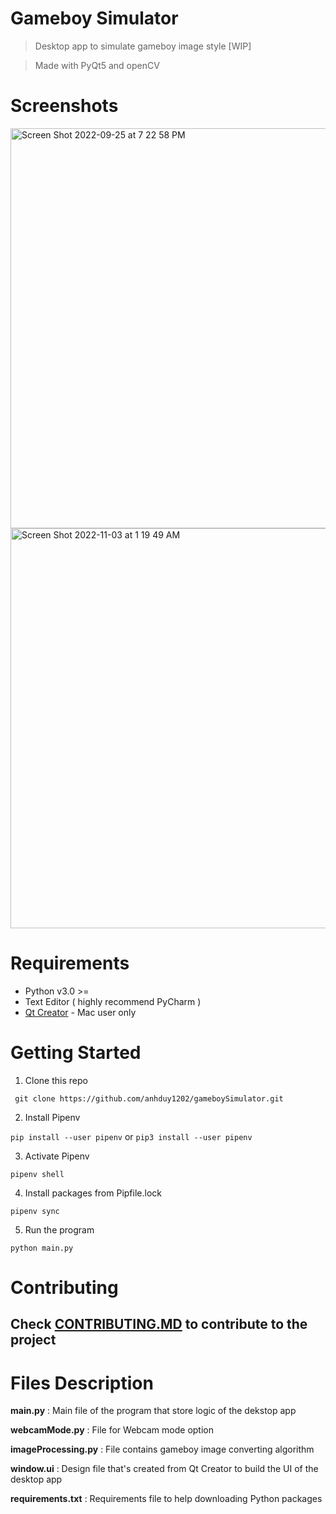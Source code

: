 # Gameboy Simulator
> Desktop app to simulate gameboy image style [WIP]

> Made with PyQt5 and openCV

# Screenshots

<img width="640" alt="Screen Shot 2022-09-25 at 7 22 58 PM" src="https://user-images.githubusercontent.com/58461444/192181497-7a517a3f-1565-4bfe-9783-8f14d5672e3b.png">

<img width="640" alt="Screen Shot 2022-11-03 at 1 19 49 AM" src="https://user-images.githubusercontent.com/58461444/199675276-871e4a60-2af9-49b5-a2fd-52a00bcec19d.png">


# Requirements
* Python v3.0 >=
* Text Editor ( highly recommend PyCharm )
* [Qt Creator](https://www.qt.io/download) - Mac user only


# Getting Started
1. Clone this repo

``` git clone https://github.com/anhduy1202/gameboySimulator.git```

2. Install Pipenv 

``` pip install --user pipenv ``` or ``` pip3 install --user pipenv ``` 

3. Activate Pipenv

``` pipenv shell ```

4. Install packages from Pipfile.lock

``` pipenv sync ```

5. Run the program

``` python main.py ```

# Contributing
## Check [CONTRIBUTING.MD](https://github.com/anhduy1202/gameboySimulator/blob/master/CONTRIBUTING.md) to contribute to the project

# Files Description

**main.py** : Main file of the program that store logic of the dekstop app

**webcamMode.py** : File for Webcam mode option

**imageProcessing.py** : File contains gameboy image converting algorithm

**window.ui** : Design file that's created from Qt Creator to build the UI of the desktop app

**requirements.txt** : Requirements file to help downloading Python packages
